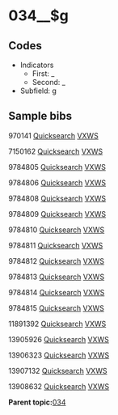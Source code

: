 # 034\_\_$g

## Codes

-   Indicators
    -   First: \_
    -   Second: \_
-   Subfield: g

## Sample bibs

970141 [Quicksearch](https://search.library.yale.edu/catalog/970141) [VXWS](http://prodorbis.library.yale.edu:7014/vxws/GetHoldingsService?bibId=970141)

7150162 [Quicksearch](https://search.library.yale.edu/catalog/7150162) [VXWS](http://prodorbis.library.yale.edu:7014/vxws/GetHoldingsService?bibId=7150162)

9784805 [Quicksearch](https://search.library.yale.edu/catalog/9784805) [VXWS](http://prodorbis.library.yale.edu:7014/vxws/GetHoldingsService?bibId=9784805)

9784806 [Quicksearch](https://search.library.yale.edu/catalog/9784806) [VXWS](http://prodorbis.library.yale.edu:7014/vxws/GetHoldingsService?bibId=9784806)

9784808 [Quicksearch](https://search.library.yale.edu/catalog/9784808) [VXWS](http://prodorbis.library.yale.edu:7014/vxws/GetHoldingsService?bibId=9784808)

9784809 [Quicksearch](https://search.library.yale.edu/catalog/9784809) [VXWS](http://prodorbis.library.yale.edu:7014/vxws/GetHoldingsService?bibId=9784809)

9784810 [Quicksearch](https://search.library.yale.edu/catalog/9784810) [VXWS](http://prodorbis.library.yale.edu:7014/vxws/GetHoldingsService?bibId=9784810)

9784811 [Quicksearch](https://search.library.yale.edu/catalog/9784811) [VXWS](http://prodorbis.library.yale.edu:7014/vxws/GetHoldingsService?bibId=9784811)

9784812 [Quicksearch](https://search.library.yale.edu/catalog/9784812) [VXWS](http://prodorbis.library.yale.edu:7014/vxws/GetHoldingsService?bibId=9784812)

9784813 [Quicksearch](https://search.library.yale.edu/catalog/9784813) [VXWS](http://prodorbis.library.yale.edu:7014/vxws/GetHoldingsService?bibId=9784813)

9784814 [Quicksearch](https://search.library.yale.edu/catalog/9784814) [VXWS](http://prodorbis.library.yale.edu:7014/vxws/GetHoldingsService?bibId=9784814)

9784815 [Quicksearch](https://search.library.yale.edu/catalog/9784815) [VXWS](http://prodorbis.library.yale.edu:7014/vxws/GetHoldingsService?bibId=9784815)

11891392 [Quicksearch](https://search.library.yale.edu/catalog/11891392) [VXWS](http://prodorbis.library.yale.edu:7014/vxws/GetHoldingsService?bibId=11891392)

13905926 [Quicksearch](https://search.library.yale.edu/catalog/13905926) [VXWS](http://prodorbis.library.yale.edu:7014/vxws/GetHoldingsService?bibId=13905926)

13906323 [Quicksearch](https://search.library.yale.edu/catalog/13906323) [VXWS](http://prodorbis.library.yale.edu:7014/vxws/GetHoldingsService?bibId=13906323)

13907132 [Quicksearch](https://search.library.yale.edu/catalog/13907132) [VXWS](http://prodorbis.library.yale.edu:7014/vxws/GetHoldingsService?bibId=13907132)

13908632 [Quicksearch](https://search.library.yale.edu/catalog/13908632) [VXWS](http://prodorbis.library.yale.edu:7014/vxws/GetHoldingsService?bibId=13908632)

**Parent topic:**[034](../../tags/034/034.md)

